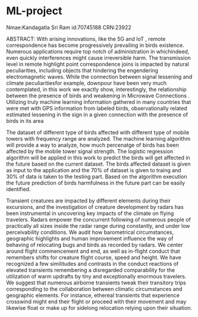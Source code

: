 # ML-project
Nmae:Kandagatla Sri Ram
id:70745188
CRN:23922

ABSTRACT:
With arising innovations, like the 5G and IoT , remote correspondence has become progressively prevailing in birds existence. Numerous applications require top notch of administration in whichindeed, even quickly interferences might cause irreversible harm. The transmission level in remote highlight point correspondence joins is impacted by natural peculiarities, including objects that hindering the engendering electromagnetic waves. While the connection between signal lessening and climate peculiaritiesfor example, downpour have been very much contemplated, in this work we exactly show, interestingly, the relationship between the presence of birds and weakening in Microwave Connections . Utilizing truly machine learning information gathered in many countries that were met with GPS information from labeled birds, observationally related estimated lessening in the sign in a given connection with the presence of birds in its area

The dataset of different type of birds affected with different type of mobile towers with frequency range are analyzed. The machine learning algorithm will provide a way to analyze, how much percenatge of birds has been affected by the mobile tower signal strength. The logistic regression algorithm will be applied in this work to predict the birds will get affected in the future based on the current dataset. The birds affected dataset is given as input to the application and the 70% of dataset is given to traing and 30% of data is taken to the testing part. Based on the algorithm execution the future prediction of birds harmfulness in the future part can be easily identified.

Transient creatures are impacted by different elements during their excursions, and the investigation of creature development by radars has been instrumental in uncovering key impacts of the climate on flying travelers. Radars empower the concurrent following of numerous people of practically all sizes inside the radar range during constantly, and under low perceivability conditions. We audit how barometrical circumstances, geographic highlights and human improvement influence the way of behaving of relocating bugs and birds as recorded by radars. We center around flight commencement and end, as well as in-flight conduct that remembers shifts for creature flight course, speed and height. We have recognized a few similitudes and contrasts in the conduct reactions of elevated transients remembering a disregarded comparability for the utilization of warm updrafts by tiny and exceptionally enormous travelers. We suggest that numerous airborne transients tweak their transitory trips corresponding to the collaboration between climatic circumstances and geographic elements. For instance, ethereal transients that experience crosswind might end their flight or proceed with their movement and may likewise float or make up for sidelong relocation relying upon their situation.
